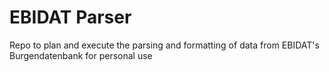# EBIDAT Parser
Repo to plan and execute the parsing and formatting of data from EBIDAT's Burgendatenbank for personal use
